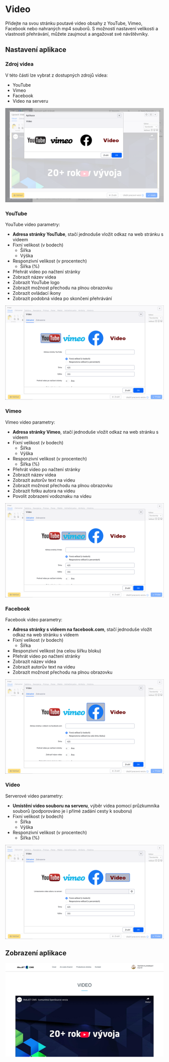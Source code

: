 # Video

Přidejte na svou stránku poutavé video obsahy z YouTube, Vimeo, Facebook nebo nahraných mp4 souborů. S možností nastavení velikosti a vlastností přehrávání, můžete zaujmout a angažovat své návštěvníky.

## Nastavení aplikace

### Zdroj videa

V této části lze vybrat z dostupných zdrojů videa:
- YouTube
- Vimeo
- Facebook
- Video na serveru

![](editor-source.png)

### YouTube

YouTube video parametry:
- **Adresa stránky YouTube**, stačí jednoduše vložit odkaz na web stránku s videem
- Fixní velikost (v bodech)
  - Šířka
  - Výška
- Responzivní velikost (v procentech)
  - Šířka (%)
- Přehrát video po načtení stránky
- Zobrazit název videa
- Zobrazit YouTube logo
- Zobrazit možnost přechodu na plnou obrazovku
- Zobrazit ovládací ikony
- Zobrazit podobná videa po skončení přehrávání

![](editor-youtube.png)

### Vimeo

Vimeo video parametry:
- **Adresa stránky Vimeo**, stačí jednoduše vložit odkaz na web stránku s videem
- Fixní velikost (v bodech)
  - Šířka
  - Výška
- Responzivní velikost (v procentech)
  - Šířka (%)
- Přehrát video po načtení stránky
- Zobrazit název videa
- Zobrazit autorův text na videu
- Zobrazit možnost přechodu na plnou obrazovku
- Zobrazit fotku autora na videu
- Povolit zobrazení vodoznaku na videu

![](editor-vimeo.png)

### Facebook

Facebook video parametry:
- **Adresa stránky s videem na facebook.com**, stačí jednoduše vložit odkaz na web stránku s videem
- Fixní velikost (v bodech)
  - Šířka
- Responzivní velikost (na celou šířku bloku)
- Přehrát video po načtení stránky
- Zobrazit název videa
- Zobrazit autorův text na videu
- Zobrazit možnost přechodu na plnou obrazovku

![](editor-facebook.png)

### Video

Serverové video parametry:
- **Umístění video souboru na serveru**, výběr videa pomocí průzkumníka souborů (podporováno je i přímé zadání cesty k souboru)
- Fixní velikost (v bodech)
  - Šířka
  - Výška
- Responzivní velikost (v procentech)
  - Šířka (%)

![](editor-video.png)

## Zobrazení aplikace

![](video.png)
